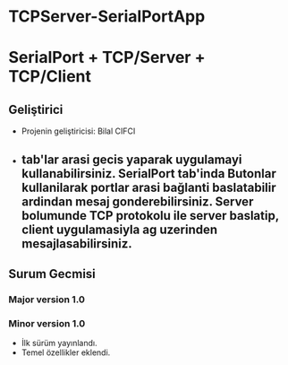 # TCPServer-SerialPortApp
# SerialPort + TCP/Server + TCP/Client
## Geliştirici
- Projenin geliştiricisi: Bilal CIFCI
- ## tab'lar arasi gecis yaparak uygulamayi kullanabilirsiniz. SerialPort tab'inda Butonlar kullanilarak portlar arasi bağlanti baslatabilir ardindan mesaj gonderebilirsiniz. Server bolumunde TCP protokolu ile server baslatip, client uygulamasiyla ag uzerinden mesajlasabilirsiniz.
## Surum Gecmisi
### Major version 1.0
### Minor version 1.0
- İlk sürüm yayınlandı.
- Temel özellikler eklendi.
